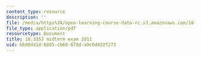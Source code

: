 ```yaml
---
content_type: resource
description: ''
file: /media/https%3A/open-learning-course-data-rc.s3.amazonaws.com/18-335j-introduction-to-numerical-methods-spring-2019/bb00dd1db805cb68678da9c0d452f273_MIT18_335JS19_exam11.pdf
file_type: application/pdf
resourcetype: Document
title: 18.335J midterm exam 2011
uid: bb00dd1d-b805-cb68-678d-a9c0d452f273
---
```


